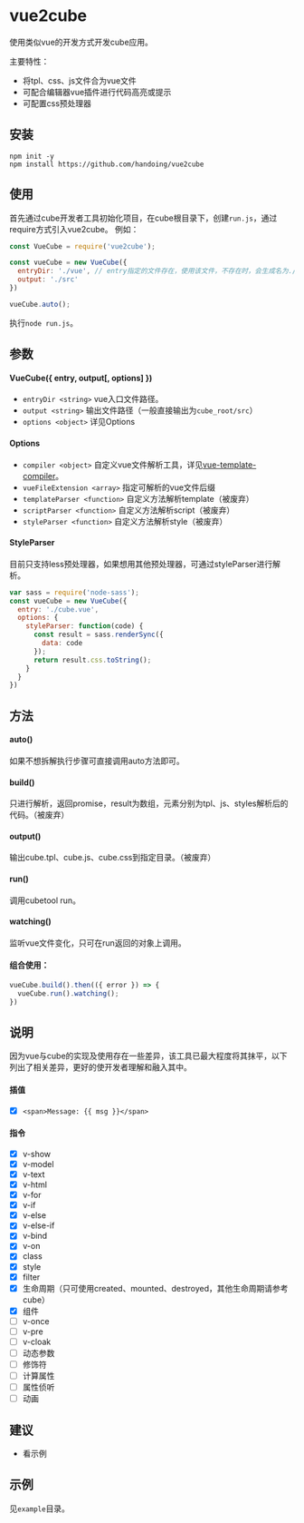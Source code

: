 vue2cube
=================

使用类似vue的开发方式开发cube应用。

主要特性：

- 将tpl、css、js文件合为vue文件
- 可配合编辑器vue插件进行代码高亮或提示
- 可配置css预处理器


安装
------------

    npm init -y
    npm install https://github.com/handoing/vue2cube

使用
------------
首先通过cube开发者工具初始化项目，在cube根目录下，创建`run.js`，通过require方式引入vue2cube。
例如：

```js
const VueCube = require('vue2cube');

const vueCube = new VueCube({
  entryDir: './vue', // entry指定的文件存在，使用该文件，不存在时，会生成名为./vue/cube.vue的默认模板
  output: './src'
})

vueCube.auto();
```

执行`node run.js`。

参数
------------
#### VueCube({ entry, output[, options] })

- `entryDir <string>` vue入口文件路径。
- `output <string>` 输出文件路径（一般直接输出为`cube_root/src`）
- `options <object>` 详见Options

#### Options

- `compiler <object>` 自定义vue文件解析工具，详见[vue-template-compiler](https://github.com/vuejs/vue/tree/dev/packages/vue-template-compiler "vue-template-compiler")。
- `vueFileExtension <array>` 指定可解析的vue文件后缀
- `templateParser <function>` 自定义方法解析template（被废弃）
- `scriptParser <function>` 自定义方法解析script（被废弃）
- `styleParser <function>` 自定义方法解析style（被废弃）

#### StyleParser

目前只支持less预处理器，如果想用其他预处理器，可通过styleParser进行解析。
```js
var sass = require('node-sass');
const vueCube = new VueCube({
  entry: './cube.vue',
  options: {
    styleParser: function(code) {
      const result = sass.renderSync({
        data: code
      });
      return result.css.toString();
    }
  }
})
```

方法
------------
#### auto()

如果不想拆解执行步骤可直接调用auto方法即可。

#### build()

只进行解析，返回promise，result为数组，元素分别为tpl、js、styles解析后的代码。（被废弃）

#### output()

输出cube.tpl、cube.js、cube.css到指定目录。（被废弃）

#### run()

调用cubetool run。

#### watching()

监听vue文件变化，只可在run返回的对象上调用。

#### 组合使用：

```js
vueCube.build().then(({ error }) => {
  vueCube.run().watching();
})
```

说明
------------
因为vue与cube的实现及使用存在一些差异，该工具已最大程度将其抹平，以下列出了相关差异，更好的使开发者理解和融入其中。

#### 插值
- [x] `<span>Message: {{ msg }}</span>`

#### 指令
- [x] v-show
- [x] v-model
- [x] v-text
- [x] v-html
- [x] v-for
- [x] v-if
- [x] v-else
- [x] v-else-if
- [x] v-bind
- [x] v-on
- [x] class
- [x] style
- [x] filter
- [x] 生命周期（只可使用created、mounted、destroyed，其他生命周期请参考cube）
- [x] 组件
- [ ] v-once
- [ ] v-pre
- [ ] v-cloak
- [ ] 动态参数
- [ ] 修饰符
- [ ] 计算属性
- [ ] 属性侦听
- [ ] 动画

建议
------------
- 看示例

示例
------------
见`example`目录。

